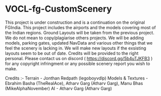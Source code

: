 # VOCL-fg-CustomScenery
This project is under construction and is a continuation on the original FGIndia. This project includes the airports and the models covering most of the Indian regions. Ground Layouts will be taken from the previous project. We do not mean to copy/plagiarise others projects. We will be adding models, parking gates, updated NavData and various other things that we feel the scenery is lacking in. We will make new layouts if the exsisting layouts seem to be out of date. Credits will be provided to the right personal. Please contact us on discord ( https://discord.gg/5b4uTJKFB3 ) for any copyright infringment or any possible scenery report you wish to make.

Credits :- 
Terrain - Jonthan Redpath (legoboyvdlp)
Models & Textures - Ebrahim Basha (TheRealAce), Atharv Garg (Atharv Garg), Manu Bhas (MikeAlphaNovember)
AI - Atharv Garg (Atharv Garg)
